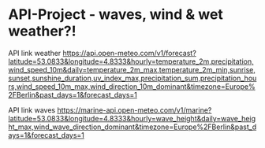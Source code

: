 # API-Project - waves, wind & wet weather?!

API link weather
https://api.open-meteo.com/v1/forecast?latitude=53.0833&longitude=4.8333&hourly=temperature_2m,precipitation,wind_speed_10m&daily=temperature_2m_max,temperature_2m_min,sunrise,sunset,sunshine_duration,uv_index_max,precipitation_sum,precipitation_hours,wind_speed_10m_max,wind_direction_10m_dominant&timezone=Europe%2FBerlin&past_days=1&forecast_days=1

API link waves
https://marine-api.open-meteo.com/v1/marine?latitude=53.0833&longitude=4.8333&hourly=wave_height&daily=wave_height_max,wind_wave_direction_dominant&timezone=Europe%2FBerlin&past_days=1&forecast_days=1
